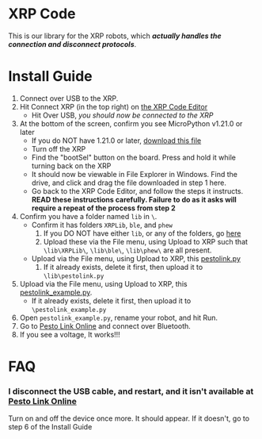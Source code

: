 # XRP Code

This is our library for the XRP robots, which _**actually handles the connection and disconnect protocols**_.

# Install Guide

1. Connect over USB to the XRP. 
2. Hit Connect XRP (in the top right) on [the XRP Code Editor](https://xrpcode.wpi.edu/)
    - Hit Over USB, *you should now be connected to the XRP*
3. At the bottom of the screen, confirm you see MicroPython v1.21.0 or later
    - If you do NOT have 1.21.0 or later, [download this file](https://micropython.org/resources/firmware/SPARKFUN_XRP_CONTROLLER_BETA-20250415-v1.25.0.uf2)
    - Turn off the XRP
    - Find the "bootSel" button on the board. Press and hold it while turning back on the XRP
    - It should now be viewable in File Explorer in Windows. Find the drive, and click and drag the file downloaded in step 1 here.
    - Go back to the XRP Code Editor, and follow the steps it instructs. **READ these instructions carefully. Failure to do as it asks will require a repeat of the process from step 2**
4. Confirm you have a folder named `lib` in `\`.
    - Confirm it has folders `XRPLib`, `ble`, and `phew`
       1. If you DO NOT have either `lib`, or any of the folders, go [here](https://blanksourcecode.com/)
       2. Upload these via the File menu, using Upload to XRP such that `\lib\XRPLib\`, `\lib\ble\`, `\lib\phew\` are all present.
    - Upload via the File menu, using Upload to XRP, this [pestolink.py](https://github.com/Team135BlackKnights/XRPCode/blob/main/pestolink.py)
       1. If it already exists, delete it first, then upload it to `\lib\pestolink.py`
5. Upload via the File menu, using Upload to XRP, this [pestolink_example.py](https://github.com/Team135BlackKnights/XRPCode/blob/main/pestolink_example.py).
    - If it already exists, delete it first, then upload it to `\pestolink_example.py`
6. Open `pestolink_example.py`, rename your robot, and hit Run.
7. Go to [Pesto Link Online](https://pestol.ink/) and connect over Bluetooth.
8. If you see a voltage, It works!!!

# FAQ

### I disconnect the USB cable, and restart, and it isn't available at [Pesto Link Online](https://pestol.ink/)
Turn on and off the device once more. It should appear. If it doesn't, go to step 6 of the Install Guide
